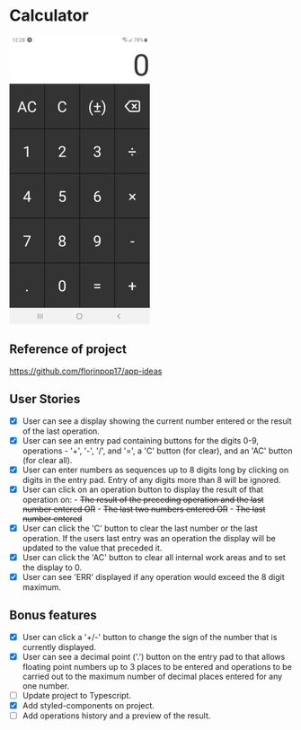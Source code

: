 # Calculator

![calculator](images/calculator-js.png)

## Reference of project

https://github.com/florinpop17/app-ideas

## User Stories

-   [x] User can see a display showing the current number entered or the
        result of the last operation.
-   [x] User can see an entry pad containing buttons for the digits 0-9,
        operations - '+', '-', '/', and '=', a 'C' button (for clear), and an 'AC'
        button (for clear all).
-   [x] User can enter numbers as sequences up to 8 digits long by clicking on
        digits in the entry pad. Entry of any digits more than 8 will be ignored.
-   [x] User can click on an operation button to display the result of that
        operation on: 
	  - ~~The result of the preceding operation and the last number entered OR~~ 
	  - ~~The last two numbers entered OR~~ 
          - ~~The last number entered~~
-   [x] User can click the 'C' button to clear the last number or the last
        operation. If the users last entry was an operation the display will be
        updated to the value that preceded it.
-   [x] User can click the 'AC' button to clear all internal work areas and
        to set the display to 0.
-   [x] User can see 'ERR' displayed if any operation would exceed the
        8 digit maximum.

## Bonus features

-   [x] User can click a '+/-' button to change the sign of the number that is
        currently displayed.
-   [x] User can see a decimal point ('.') button on the entry pad to that
        allows floating point numbers up to 3 places to be entered and operations to
        be carried out to the maximum number of decimal places entered for any one
        number.
-   [ ] Update project to Typescript.
-   [x] Add styled-components on project.
-   [ ] Add operations history and a preview of the result.
